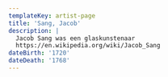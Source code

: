 ```yaml
---
templateKey: artist-page
title: 'Sang, Jacob'
description: |
  Jacob Sang was een glaskunstenaar
  https://en.wikipedia.org/wiki/Jacob_Sang
dateBirth: '1720'
dateDeath: '1768'
---
```

